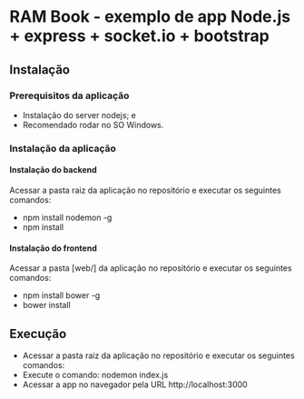 # RAM Book - exemplo de app Node.js + express + socket.io + bootstrap
## Instalação
### Prerequisitos da aplicação
- Instalação do server nodejs; e
- Recomendado rodar no SO Windows.

### Instalação da aplicação
#### Instalação do backend
Acessar a pasta raiz da aplicação no repositório e executar os seguintes comandos:
- npm install nodemon -g
- npm install

#### Instalação do frontend
Acessar a pasta [web/] da aplicação no repositório e executar os seguintes comandos:
- npm install bower -g
- bower install

## Execução
- Acessar a pasta raiz da aplicação no repositório e executar os seguintes comandos:
- Execute o comando: nodemon index.js
- Acessar a app no navegador pela URL http://localhost:3000
